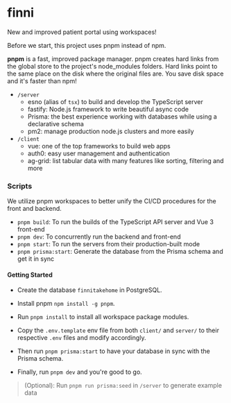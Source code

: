 # finni

New and improved patient portal using workspaces!

Before we start, this project uses pnpm instead of npm.

**pnpm** is a fast, improved package manager. pnpm creates hard links from the global store to the project's node_modules folders. Hard links point to the same place on the disk where the original files are. You save disk space and it's faster than npm!

- `/server`
  - esno (alias of `tsx`) to build and develop the TypeScript server
  - fastify: Node.js framework to write beautiful async code
  - Prisma: the best experience working with databases while using a declarative schema
  - pm2: manage production node.js clusters and more easily
- `/client`
  - vue: one of the top frameworks to build web apps
  - auth0: easy user management and authentication
  - ag-grid: list tabular data with many features like sorting, filtering and more

### Scripts

We utilize pnpm workspaces to better unify the CI/CD procedures for the front and backend.

- `pnpm build`: To run the builds of the TypeScript API server and Vue 3 front-end
- `pnpm dev`: To concurrently run the backend and front-end
- `pnpm start`: To run the servers from their production-built mode
- `pnpm prisma:start`: Generate the database from the Prisma schema and get it in sync

#### Getting Started

- Create the database `finnitakehome` in PostgreSQL.

- Install pnpm `npm install -g pnpm`.

- Run `pnpm install` to install all workspace package modules.

- Copy the `.env.template` env file from both `client/` and `server/` to their respective `.env` files and modify accordingly.

- Then run `pnpm prisma:start` to have your database in sync with the Prisma schema.

- Finally, run `pnpm dev` and you're good to go.

> (Optional): Run `pnpm run prisma:seed` in `/server` to generate example data

